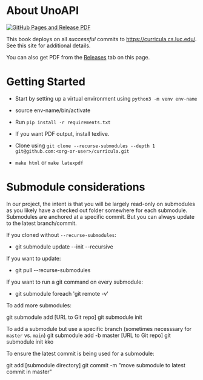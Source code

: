 # About UnoAPI

[![GitHub Pages and Release PDF](https://github.com/LoyolaChicagoBooks/curricula/actions/workflows/main.yml/badge.svg)](https://github.com/LoyolaChicagoBooks/unoapi/actions/workflows/main.yml)

This book deploys on all *successful* commits to https://curricula.cs.luc.edu/. See this site for additional details.

You can also get PDF from the [Releases](https://github.com/LoyolaChicagoBooks/curricula/releases) tab on this page.

# Getting Started

- Start by setting up a virtual environment using `python3 -m venv env-name`

- source env-name/bin/activate

- Run `pip install -r requirements.txt`

- If you want PDF output, install texlive.

- Clone using `git clone --recurse-submodules --depth 1 git@github.com:<org-or-user>/curricula.git`

- `make html` or `make latexpdf`

# Submodule considerations

In our project, the intent is that you will be largely read-only on submodules as you likely have a checked out folder somewhere for each submodule.
Submodules are anchored at a specific commit. But you can always update to the latest branch/commit.

If you cloned without `--recurse-submodules`:

- git submodule update --init --recursive

If you want to update:

- git pull --recurse-submodules

If you want to run a git command on every submodule:

- git submodule foreach 'git remote -v'

To add more submodules:

git submodule add [URL to Git repo] 
git submodule init 

To add a submodule but use a specific branch (sometimes necesssary for `master` vs. `main`)
git submodule add -b master [URL to Git repo]
git submodule init kko


To ensure the latest commit is being used for a submodule:

git add [submodule directory]
git commit -m "move submodule to latest commit in master"


